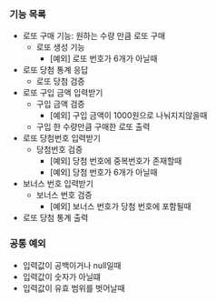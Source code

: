 ### 기능 목록
- 로또 구매 기능: 원하는 수량 만큼 로또 구매     
  - 로또 생성 기능
    - [예외] 로또 번호가 6개가 아닐때
- 로또 당첨 통계 응답
  - 로또 당첨 검증
- 로또 구입 금액 입력받기
  - 구입 금액 검증
    - [예외] 구입 금액이 1000원으로 나눠지지않을때
  - 구입 한 수량만큼 구매한 로또 출력
- 로또 당첨번호 입력받기
  - 당첨번호 검증
    - [예외] 당첨 번호에 중복번호가 존재할때
    - [예외] 당첨 번호가 6개가 아닐때
- 보너스 번호 입력받기
  - 보너스 번호 검증
    - [예외] 보너스 번호가 당첨 번호에 포함될때
- 로또 당첨 통계 출력

### 공통 예외
- 입력값이 공백이거나 null일때
- 입력값이 숫자가 아닐떄
- 입력값이 유효 범위를 벗어날때


